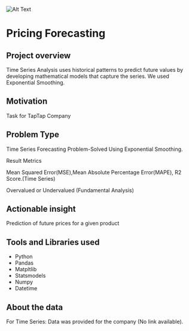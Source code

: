 ![Alt Text](https://github.com/russiaonice/Pricing_Forecasting/blob/Pricing/PRICING%20FORECAST.jpg?raw=true)
# Pricing Forecasting
## Project overview ##
Time Series Analysis uses historical patterns to predict future values by developing mathematical models that capture the series. We used Exponential Smoothing.

## Motivation ##
Task for TapTap Company
## Problem Type ##
Time Series Forecasting Problem-Solved Using Exponential Smoothing.

Result Metrics

Mean Squared Error(MSE),Mean Absolute Percentage Error(MAPE), R2 Score.(Time Series)

Overvalued or Undervalued (Fundamental Analysis)

## Actionable insight ##
Prediction of future prices for a given product
## Tools and Libraries used ##
- Python
- Pandas
- Matpltlib
- Statsmodels
- Numpy
- Datetime

## About the data ##
For Time Series: Data was provided for the company (No link available).
